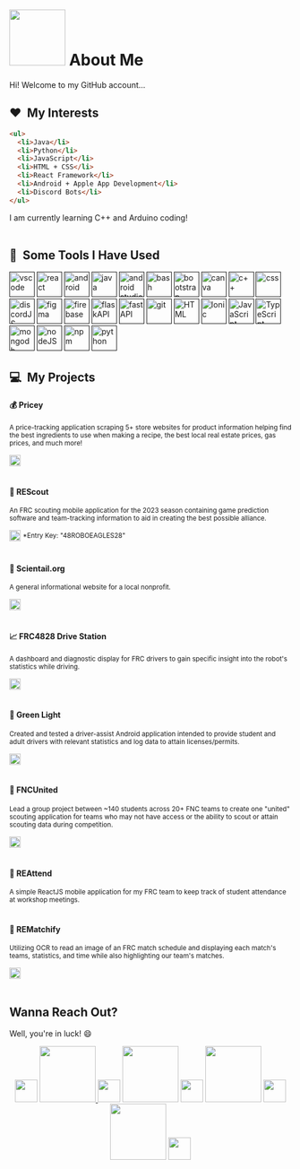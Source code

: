 # <img src="https://sdk.bitmoji.com/render/panel/20048676-100297074676_1-s5-v1.png?transparent=1&palette=1&scale=1" width="100" height="100"/> About Me
Hi! Welcome to my GitHub account...

<h2>❤️ &nbsp;My Interests</h2>


```html
<ul>
  <li>Java</li>
  <li>Python</li>
  <li>JavaScript</li>
  <li>HTML + CSS</li>
  <li>React Framework</li>
  <li>Android + Apple App Development</li>
  <li>Discord Bots</li>
</ul> 
```

I am currently learning C++ and Arduino coding!
<br></br>
<h2> 🚀 &nbsp;Some Tools I Have Used</h2>
<p align="left">
<a href="" ><img src="https://cdn.jsdelivr.net/gh/devicons/devicon/icons/vscode/vscode-original.svg" alt="vscode" width="45" height="45"/></a>
<a href="" ><img src="https://cdn.jsdelivr.net/gh/devicons/devicon/icons/react/react-original.svg" alt="react" width="45" height="45"/></a>
<a href="" ><img src="https://cdn.jsdelivr.net/gh/devicons/devicon/icons/android/android-original.svg" alt="android" width="45" height="45"/></a>
<a href="" ><img src="https://cdn.jsdelivr.net/gh/devicons/devicon/icons/java/java-original.svg" alt="java" width="45" height="45"/></a>
<a href="" ><img src="https://cdn.jsdelivr.net/gh/devicons/devicon/icons/androidstudio/androidstudio-original.svg" alt="android studio" width="45" height="45" /></a>
<a href="" ><img src="https://cdn.jsdelivr.net/gh/devicons/devicon/icons/bash/bash-original.svg" alt="bash" width="45" height="45" /></a>
<a href="" ><img src="https://cdn.jsdelivr.net/gh/devicons/devicon/icons/bootstrap/bootstrap-original.svg" alt="bootstrap" width="45" height="45" /></a>
<a href="" ><img src="https://cdn.jsdelivr.net/gh/devicons/devicon/icons/canva/canva-original.svg" alt="canva" width="45" height="45" /></a>
<a href="" ><img src="https://cdn.jsdelivr.net/gh/devicons/devicon/icons/cplusplus/cplusplus-line.svg" alt="c++" width="45" height="45" /></a>
<a href="" ><img src="https://cdn.jsdelivr.net/gh/devicons/devicon/icons/css3/css3-plain.svg" alt="css" width="45" height="45" /></a>
<a href="" ><img src="https://cdn.jsdelivr.net/gh/devicons/devicon/icons/discordjs/discordjs-original.svg" alt="discordJS" width="45" height="45" /></a>
<a href="" ><img src="https://cdn.jsdelivr.net/gh/devicons/devicon/icons/figma/figma-original.svg" alt="figma" width="45" height="45" /></a>
<a href="" ><img src="https://cdn.jsdelivr.net/gh/devicons/devicon/icons/firebase/firebase-plain.svg" alt="firebase" width="45" height="45" /></a>
<a href="" ><img src="https://cdn.jsdelivr.net/gh/devicons/devicon/icons/flask/flask-original.svg" alt="flaskAPI" width="45" height="45" /></a>
<a href="" ><img src="https://cdn.jsdelivr.net/gh/devicons/devicon/icons/fastapi/fastapi-original.svg" alt="fastAPI" width="45" height="45" /></a>
<a href="" ><img src="https://cdn.jsdelivr.net/gh/devicons/devicon/icons/git/git-original.svg" alt="git" width="45" height="45" /></a>
<a href="" ><img src="https://cdn.jsdelivr.net/gh/devicons/devicon/icons/html5/html5-original.svg" alt="HTML" width="45" height="45" /></a>
<a href="" ><img src="https://cdn.jsdelivr.net/gh/devicons/devicon/icons/ionic/ionic-original.svg" alt="Ionic" width="45" height="45" /></a>
<a href="" ><img src="https://cdn.jsdelivr.net/gh/devicons/devicon/icons/javascript/javascript-original.svg" alt="JavaScript" width="45" height="45" /></a>
<a href="" ><img src="https://cdn.jsdelivr.net/gh/devicons/devicon/icons/typescript/typescript-original.svg" alt="TypeScript" width="45" height="45" /></a>
<a href="" ><img src="https://cdn.jsdelivr.net/gh/devicons/devicon/icons/mongodb/mongodb-original.svg" alt="mongodb" width="45" height="45" /></a>
<a href="" ><img src="https://cdn.jsdelivr.net/gh/devicons/devicon/icons/nodejs/nodejs-original.svg" alt="nodeJS" width="45" height="45" /></a>
<a href="" ><img src="https://cdn.jsdelivr.net/gh/devicons/devicon/icons/npm/npm-original-wordmark.svg" alt="npm" width="45" height="45"/></a>
<a href="" ><img src="https://cdn.jsdelivr.net/gh/devicons/devicon/icons/python/python-original.svg" alt="python" width="45" height="45"/></a>
</p>

<h2>💻 &nbsp;My Projects</h2>
<h4>💰 Pricey</h4>
<small>A price-tracking application scraping 5+ store websites for product information helping find the best ingredients to use when making a recipe, the best local real estate prices, gas prices, and much more! </small>

<a href="https://pricey-app.vercel.app/"><img src="https://static.vecteezy.com/system/resources/previews/016/090/917/non_2x/view-more-icon-on-white-background-view-more-button-sign-flat-style-vector.jpg" height="20"/></a>
<br></br>

<h4>🦅 REScout</h4>
<small>An FRC scouting mobile application for the 2023 season containing game prediction software and team-tracking information to aid in creating the best possible alliance.</small>

<a href="https://pricey-app.vercel.app/"><img src="https://static.vecteezy.com/system/resources/previews/016/090/917/non_2x/view-more-icon-on-white-background-view-more-button-sign-flat-style-vector.jpg" height="20"/></a>
<sup>*Entry Key: "48ROBOEAGLES28"</sup>
<br></br>

<h4>🧪 Scientail.org</h4>
<small>A general informational website for a local nonprofit.</small>

<a href="https://scientail.org"><img src="https://static.vecteezy.com/system/resources/previews/016/090/917/non_2x/view-more-icon-on-white-background-view-more-button-sign-flat-style-vector.jpg" height="20"/></a>
<br></br>

<h4>📈 FRC4828 Drive Station</h4>
<small>A dashboard and diagnostic display for FRC drivers to gain specific insight into the robot's statistics while driving. </small>

<a href="https://github.com/RohanTyagi7/4828-Dashboard"><img src="https://static.vecteezy.com/system/resources/previews/016/090/917/non_2x/view-more-icon-on-white-background-view-more-button-sign-flat-style-vector.jpg" height="20"/></a>
<br></br>
<h4>🚦 Green Light</h4>
<small>Created and tested a driver-assist Android application intended to provide student and adult drivers with relevant statistics and log data to attain licenses/permits.</small>

<a href="https://devpost.com/software/green-light-t8aois"><img src="https://static.vecteezy.com/system/resources/previews/016/090/917/non_2x/view-more-icon-on-white-background-view-more-button-sign-flat-style-vector.jpg" height="20"/></a>
<br></br>

<h4>🤝 FNCUnited</h4>
<small>Lead a group project between ~140 students across 20+ FNC teams to create one "united" scouting application for teams who may not have access or the ability to scout or attain scouting data during competition.</small>

<a href="https://fnc-united.firebaseapp.com/"><img src="https://static.vecteezy.com/system/resources/previews/016/090/917/non_2x/view-more-icon-on-white-background-view-more-button-sign-flat-style-vector.jpg" height="20"/></a>
<br></br>

<h4>🙋 REAttend</h4>
<small>A simple ReactJS mobile application for my FRC team to keep track of student attendance at workshop meetings.</small>
<br></br>

<h4>🤺 REMatchify</h4>
<small>Utilizing OCR to read an image of an FRC match schedule and displaying each match's teams, statistics, and time while also highlighting our team's matches.</small>

<a href="https://rematchify.vercel.app/"><img src="https://static.vecteezy.com/system/resources/previews/016/090/917/non_2x/view-more-icon-on-white-background-view-more-button-sign-flat-style-vector.jpg" height="20"/></a>
<br></br>

<h2>Wanna Reach Out?</h2>
Well, you're in luck! 😄
<p align="center">
<img src="https://static.thenounproject.com/png/657408-200.png" width="40" />
<a href="https://www.linkedin.com/in/rohan-tyagi-" ><img src="https://www.vectorlogo.zone/logos/linkedin/linkedin-ar21.svg" width="100" /> </a>
<img src="https://static.thenounproject.com/png/657408-200.png" width="40" />
<a href="https://www.instagram.com/rohantyagi13/"><img src="https://www.vectorlogo.zone/logos/instagram/instagram-ar21.svg" width="100" /></a>
<img src="https://static.thenounproject.com/png/657408-200.png" width="40" />
<a href="mailto:rohan.x.tyagi@gmail.com" ><img src="https://www.vectorlogo.zone/logos/gmail/gmail-ar21.svg" width="100" /></a>
<img src="https://static.thenounproject.com/png/657408-200.png" width="40" />
<a href="https://github.com/RohanTyagi7" ><img src="https://www.vectorlogo.zone/logos/github/github-ar21.svg" width="100" /></a>
<img src="https://static.thenounproject.com/png/657408-200.png" width="40" />
</p>
